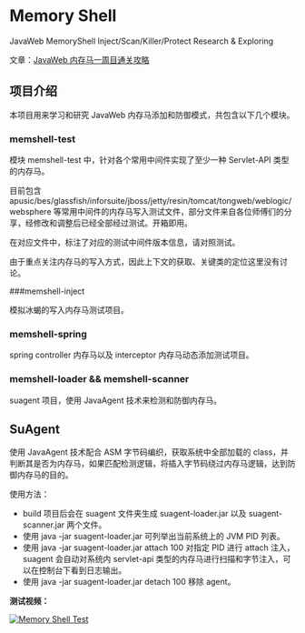 # Memory Shell

JavaWeb MemoryShell Inject/Scan/Killer/Protect Research & Exploring

文章：[JavaWeb 内存马一周目通关攻略](https://su18.org/post/memory-shell)



## 项目介绍

本项目用来学习和研究 JavaWeb 内存马添加和防御模式，共包含以下几个模块。

### memshell-test

模块 memshell-test 中，针对各个常用中间件实现了至少一种 Servlet-API 类型的内存马。

目前包含 apusic/bes/glassfish/inforsuite/jboss/jetty/resin/tomcat/tongweb/weblogic/websphere 等常用中间件的内存马写入测试文件，部分文件来自各位师傅们的分享，经修改和调整后已经全部经过测试。开箱即用。

在对应文件中，标注了对应的测试中间件版本信息，请对照测试。

由于重点关注内存马的写入方式，因此上下文的获取、关键类的定位这里没有讨论。

###memshell-inject 

模拟冰蝎的写入内存马测试项目。

### memshell-spring

spring controller 内存马以及 interceptor 内存马动态添加测试项目。

### memshell-loader && memshell-scanner

suagent 项目，使用 JavaAgent 技术来检测和防御内存马。



## SuAgent

使用 JavaAgent 技术配合 ASM 字节码编织，获取系统中全部加载的 class，并判断其是否为内存马，如果匹配检测逻辑，将插入字节码绕过内存马逻辑，达到防御内存马的目的。

使用方法：

- build 项目后会在 suagent 文件夹生成 suagent-loader.jar 以及 suagent-scanner.jar 两个文件。
- 使用 java -jar suagent-loader.jar 可列举出当前系统上的 JVM PID 列表。
- 使用 java -jar suagent-loader.jar attach 100 对指定 PID 进行 attach 注入，suagent 会自动对系统内 servlet-api 类型的内存马进行扫描和字节注入，可以在控制台下看到日志输出。
- 使用 java -jar suagent-loader.jar detach 100 移除 agent。



**测试视频：**

[![Memory Shell Test](https://res.cloudinary.com/marcomontalbano/image/upload/v1624592145/video_to_markdown/images/youtube--tTFv15uCNjQ-c05b58ac6eb4c4700831b2b3070cd403.jpg)](https://youtu.be/tTFv15uCNjQ "Memory Shell Test")


